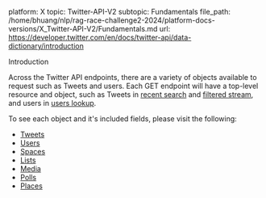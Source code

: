 platform: X
topic: Twitter-API-V2
subtopic: Fundamentals
file_path: /home/bhuang/nlp/rag-race-challenge2-2024/platform-docs-versions/X_Twitter-API-V2/Fundamentals.md
url: https://developer.twitter.com/en/docs/twitter-api/data-dictionary/introduction

Introduction

Across the Twitter API endpoints, there are a variety of objects available to request such as Tweets and users. Each GET endpoint will have a top-level resource and object, such as Tweets in [recent search](https://developer.twitter.com/en/docs/twitter-api/tweets/search/introduction.html) and [filtered stream](https://developer.twitter.com/en/docs/twitter-api/tweets/filtered-stream/introduction.html), and users in [users lookup](https://developer.twitter.com/en/docs/twitter-api/users/lookup/introduction.html).

To see each object and it's included fields, please visit the following:

* [Tweets](https://developer.twitter.com/en/docs/twitter-api/data-dictionary/object-model/tweet)
* [Users](https://developer.twitter.com/en/docs/twitter-api/data-dictionary/object-model/user)
* [Spaces](https://developer.twitter.com/en/docs/twitter-api/data-dictionary/object-model/space)
* [Lists](https://developer.twitter.com/en/docs/twitter-api/data-dictionary/object-model/list)
* [Media](https://developer.twitter.com/en/docs/twitter-api/data-dictionary/object-model/media)
* [Polls](https://developer.twitter.com/en/docs/twitter-api/data-dictionary/object-model/poll)
* [Places](https://developer.twitter.com/en/docs/twitter-api/data-dictionary/object-model/place)